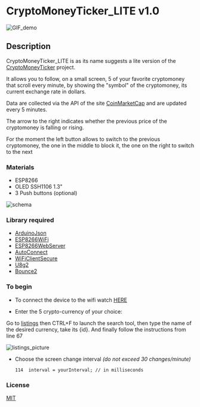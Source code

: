 # CryptoMoneyTicker_LITE v1.0

![GIF_demo](https://github.com/mnett0/CryptoMoneyTicker_LITE/blob/master/medias/demo.gif)

## Description 

CryptoMoneyTicker_LITE is as its name suggests a lite version of the [CryptoMoneyTicker](https://github.com/mnett0/CryptoMoneyTicker) project.

It allows you to follow, on a small screen, 5 of your favorite cryptomoney that scroll every minute, by showing the "symbol" of the cryptomoney, its current exchange rate in dollars.

Data are collected via the API of the site [CoinMarketCap](https://coinmarketcap.com) and are updated every 5 minutes.

The arrow to the right indicates whether the previous price of the cryptomoney is falling or rising. 

For the moment the left button allows to switch to the previous cryptomoney, the one in the middle to block it, the one on the right to switch to the next 

### Materials

 * ESP8266
 * OLED SSH1106 1.3"
 * 3 Push buttons (optional) 

![schema](https://github.com/mnett0/CryptoMoneyTicker_LITE/blob/master/medias/diagram.jpg)

### Library required

* [ArduinoJson](https://github.com/bblanchon/ArduinoJson)
* [ESP8266WiFi](https://github.com/esp8266/Arduino/tree/master/libraries)
* [ESP8266WebServer](https://github.com/esp8266/Arduino/tree/master/libraries)
* [AutoConnect](https://github.com/Hieromon/AutoConnect)
* [WiFiClientSecure](https://github.com/espressif/arduino-esp32/tree/master/libraries/WiFiClientSecure)
* [U8g2](https://github.com/olikraus/u8g2)
* [Bounce2](https://github.com/thomasfredericks/Bounce2)

### To begin

* To connect the device to the wifi watch [HERE](https://hieromon.github.io/AutoConnect/gettingstarted/index.html#run-at-first)

* Enter the 5 crypto-currency of your choice:

Go to [listings](https://api.coinmarketcap.com/v2/listings/) then CTRL+F to launch the search tool, then type the name of the desired currency, take its {id}.
And finally follow the instructions from line 67

![listings_picture](https://github.com/mnett0/CryptoMoneyTicker_LITE/blob/master/medias/listings.jpg)

* Choose the screen change interval *(do not exceed 30 changes/minute)*

      114  interval = yourInterval; // in milliseconds

### License

[MIT](https://github.com/mnett0/CryptoMoneyTicker_LITE/blob/master/LICENSE.md)
